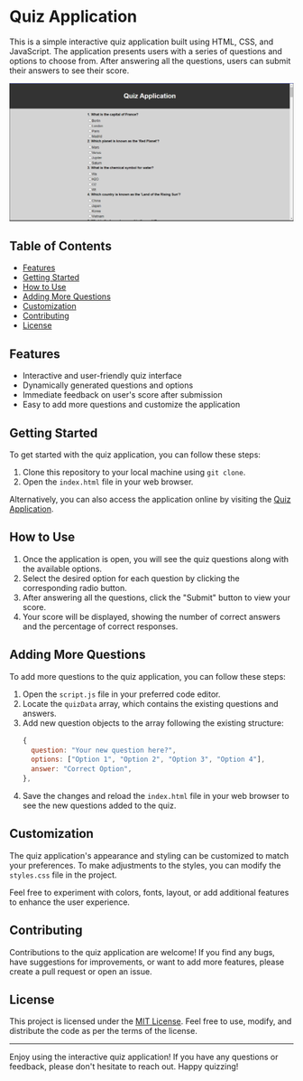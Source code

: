 # Quiz Application

This is a simple interactive quiz application built using HTML, CSS, and JavaScript. The application presents users with a series of questions and options to choose from. After answering all the questions, users can submit their answers to see their score.

![Quiz Application Screenshot](screenshot.png)

## Table of Contents

- [Features](#features)
- [Getting Started](#getting-started)
- [How to Use](#how-to-use)
- [Adding More Questions](#adding-more-questions)
- [Customization](#customization)
- [Contributing](#contributing)
- [License](#license)

## Features

- Interactive and user-friendly quiz interface
- Dynamically generated questions and options
- Immediate feedback on user's score after submission
- Easy to add more questions and customize the application

## Getting Started

To get started with the quiz application, you can follow these steps:

1. Clone this repository to your local machine using `git clone`.
2. Open the `index.html` file in your web browser.

Alternatively, you can also access the application online by visiting the [Quiz Application](https://ankigilbertokosso.github.io/SimpleQuizApp/).

## How to Use

1. Once the application is open, you will see the quiz questions along with the available options.
2. Select the desired option for each question by clicking the corresponding radio button.
3. After answering all the questions, click the "Submit" button to view your score.
4. Your score will be displayed, showing the number of correct answers and the percentage of correct responses.

## Adding More Questions

To add more questions to the quiz application, you can follow these steps:

1. Open the `script.js` file in your preferred code editor.
2. Locate the `quizData` array, which contains the existing questions and answers.
3. Add new question objects to the array following the existing structure:
   ```javascript
   {
     question: "Your new question here?",
     options: ["Option 1", "Option 2", "Option 3", "Option 4"],
     answer: "Correct Option",
   },
   ```
4. Save the changes and reload the `index.html` file in your web browser to see the new questions added to the quiz.

## Customization

The quiz application's appearance and styling can be customized to match your preferences. To make adjustments to the styles, you can modify the `styles.css` file in the project.

Feel free to experiment with colors, fonts, layout, or add additional features to enhance the user experience.

## Contributing

Contributions to the quiz application are welcome! If you find any bugs, have suggestions for improvements, or want to add more features, please create a pull request or open an issue.

## License

This project is licensed under the [MIT License](LICENSE). Feel free to use, modify, and distribute the code as per the terms of the license.

---

Enjoy using the interactive quiz application! If you have any questions or feedback, please don't hesitate to reach out. Happy quizzing!
